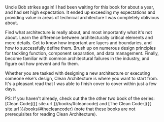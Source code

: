 Uncle Bob strikes again! I had been waiting for this book for about a year, and had set high expectation. It ended up exceeding my expectations and providing value in areas of technical architecture I was completely oblivious about.

Find what architecture is really about, and most importantly what it's not about. Learn the difference between architecturally critical elements and mere details. Get to know how important are layers and boundaries, and how to successfully define them. Brush up on numerous design principles for tackling function, component separation, and data management. Finally, become familiar with common architectural failures in the industry, and figure out how prevent and fix them.

Whether you are tasked with designing a new architecture or executing someone else's design, Clean Architecture is where you want to start from. It's a pleasant read that I was able to finish cover to cover within just a few days.

PS: If you haven't already, check out the the other two book of the series: [Clean Code]({{ site.url }}/books/#cleancode) and [The Clean Coder]({{ site.url }}/books/#thecleancoder) (note that these books are not prerequisites for reading Clean Architecture).
